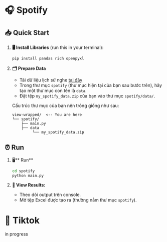 # 🎧 Spotify
## 📥 Quick Start

1.  **🖥️ Install Libraries** (run this in your terminal):
    ```bash
    pip install pandas rich openpyxl
    ```
2.  **🗂️ Prepare Data**
    *  Tải dữ liệu lịch sử nghe [tại đây](https://www.spotify.com/us/account/privacy/)
     *  Trong thư mục `spotify` (thư mục hiện tại của bạn sau bước trên), hãy tạo một thư mục con tên là `data`.
     *  Đặt tệp `my_spotify_data.zip` của bạn vào thư mục `spotify/data/`.

    Cấu trúc thư mục của bạn nên trông giống như sau:
    ```
    view-wrapped/  <-- You are here
    └── spotify/     
        ├── main.py
        ├── data
             └── my_spotify_data.zip
    ```

##  **⏰ Run**
1. 🖥️** Run**
    ```bash
    cd spotify 
    python main.py
    ```

2. **👀 View Results:**
    *   Theo dõi output trên console.
    *   Mở tệp Excel được tạo ra (thường nằm thư mục `spotify`).
	
	
# 📱 Tiktok
 in progress 
